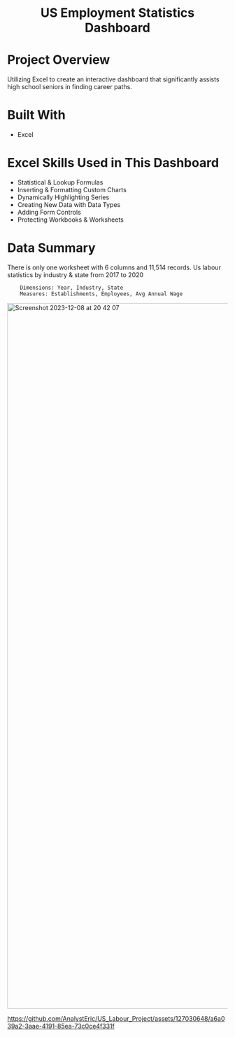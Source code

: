 # <p align="center">US Employment Statistics Dashboard</p> 
# Project Overview
Utilizing Excel to create an interactive dashboard that significantly assists high school seniors in finding career paths.

# Built With
* Excel

# Excel Skills Used in This Dashboard
- Statistical & Lookup Formulas
- Inserting & Formatting Custom Charts
- Dynamically Highlighting Series
- Creating New Data with Data Types
- Adding Form Controls
- Protecting Workbooks & Worksheets

# Data Summary
There is only one worksheet with 6 columns and 11,514 records.
Us labour statistics by industry & state from 2017 to 2020

        Dimensions: Year, Industry, State
        Measures: Establishments, Employees, Avg Annual Wage

<img width="1609" alt="Screenshot 2023-12-08 at 20 42 07" src="https://github.com/AnalystEric/US_Labour_Project/assets/127030648/9ea83a34-2b93-4966-9fc5-59c04a38fbc1">


https://github.com/AnalystEric/US_Labour_Project/assets/127030648/a6a039a2-3aae-4191-85ea-73c0ce4f331f


